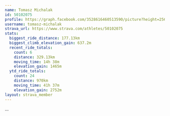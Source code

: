 ```yaml
---
name: Tomasz Michalak
id: 50102075
profile: https://graph.facebook.com/3528616460513590/picture?height=256&width=256
username: tomasz-michalak
strava_url: https://www.strava.com/athletes/50102075
stats:
  biggest_ride_distance: 177.13km
  biggest_climb_elevation_gain: 637.2m
  recent_ride_totals:
    count: 6
    distance: 329.13km
    moving_time: 14h 38m
    elevation_gain: 1465m
  ytd_ride_totals:
    count: 24
    distance: 970km
    moving_time: 41h 37m
    elevation_gain: 2752m
layout: strava_member
--- 
```

...

